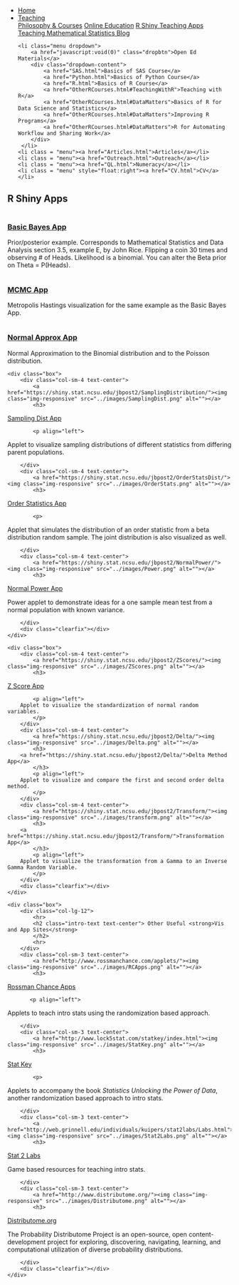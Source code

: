 
<head>
  <link rel="stylesheet" href="../css/styles.css">
</head>

<ul class = "menu">
    <li class = "menu"><a href="../index.html">Home</a></li>
    <li class="menu dropdown">
        <a href="javascript:void(0)" class="dropbtn">Teaching</a>
        <div class="dropdown-content">
            <a href="PhilosophyCourses.html">Philosophy & Courses</a>
            <a href="Online.html">Online Education</a>
            <a href="ShinyApps.html">R Shiny Teaching Apps</a>
            <a href="MathStat.html">Teaching Mathematical Statistics Blog</a>
        </div>
     </li>
    
    <li class="menu dropdown">
        <a href="javascript:void(0)" class="dropbtn">Open Ed Materials</a>
        <div class="dropdown-content">
            <a href="SAS.html">Basics of SAS Course</a>
            <a href="Python.html">Basics of Python Course</a>
            <a href="R.html">Basics of R Course</a>
            <a href="OtherRCourses.html#TeachingWithR">Teaching with R</a>
            <a href="OtherRCourses.html#DataMatters">Basics of R for Data Science and Statistics</a>
            <a href="OtherRCourses.html#DataMatters">Improving R Programs</a>
            <a href="OtherRCourses.html#DataMatters">R for Automating Workflow and Sharing Work</a>
        </div>
     </li>
    <li class = "menu"><a href="Articles.html">Articles</a></li>
    <li class = "menu"><a href="Outreach.html">Outreach</a></li>
    <li class = "menu"><a href="QL.html">Numeracy</a></li>
    <li class = "menu" style="float:right"><a href="CV.html">CV</a></li>
</ul>

<br style = "display: block; content: ''; margin-top: 10; ">

## R Shiny Apps

<a href="https://shiny.stat.ncsu.edu/jbpost2/BasicBayes/"><img class="img-responsive" src="../images/Bayes.png" alt=""></a>

### <a href="https://shiny.stat.ncsu.edu/jbpost2/BasicBayes/">Basic Bayes App</a>

Prior/posterior example. Corresponds to Mathematical Statistics and Data
Analysis section 3.5, example E, by John Rice. Flipping a coin 30 times
and observing \# of Heads. Likelihood is a binomial. You can alter the
Beta prior on Theta =
P(Heads).

<a href="https://shiny.stat.ncsu.edu/jbpost2/MCMC/"><img class="img-responsive" src="../images/MCMC.png" alt=""></a>

### <a href="https://shiny.stat.ncsu.edu/jbpost2/MCMC/">MCMC App</a>

Metropolis Hastings visualization for the same example as the Basic
Bayes
App.

<a href="https://shiny.stat.ncsu.edu/jbpost2/NormalApproximation/"><img class="img-responsive" src="../images/NormApprox.png" alt=""></a>

### <a href="https://shiny.stat.ncsu.edu/jbpost2/NormalApproximation/">Normal Approx App</a>

Normal Approximation to the Binomial distribution and to the Poisson
distribution.

<div class="row">

    <div class="box">
        <div class="col-sm-4 text-center">
            <a href="https://shiny.stat.ncsu.edu/jbpost2/SamplingDistribution/"><img class="img-responsive" src="../images/SamplingDist.png" alt=""></a>
            <h3> 

<a href="https://shiny.stat.ncsu.edu/jbpost2/SamplingDistribution/">Sampling
Dist App</a>

</h3>

``` 
        <p align="left"> 
```

Applet to visualize sampling distributions of different statistics from
differing parent populations.

</p>

``` 
    </div>
    <div class="col-sm-4 text-center">
        <a href="https://shiny.stat.ncsu.edu/jbpost2/OrderStatsDist/"><img class="img-responsive" src="../images/OrderStats.png" alt=""></a>
        <h3>
```

<a href="https://shiny.stat.ncsu.edu/jbpost2/OrderStatsDist/">Order
Statistics App</a>

</h3>

``` 
        <p>
```

Applet that simulates the distribution of an order statistic from a beta
distribution random sample. The joint distribution is also visualized as
well.

</p>

``` 
    </div>
    <div class="col-sm-4 text-center">
        <a href="https://shiny.stat.ncsu.edu/jbpost2/NormalPower/"><img class="img-responsive" src="../images/Power.png" alt=""></a>
        <h3>
```

<a href="https://shiny.stat.ncsu.edu/jbpost2/NormalPower/">Normal Power
App</a>

</h3>

<p>

Power applet to demonstrate ideas for a one sample mean test from a
normal population with known variance.

</p>

``` 
    </div>
    <div class="clearfix"></div>
</div>
```

</div>

<div class="row">

    <div class="box">
        <div class="col-sm-4 text-center">
            <a href="https://shiny.stat.ncsu.edu/jbpost2/ZScores/"><img class="img-responsive" src="../images/ZScores.png" alt=""></a>
            <h3> 

<a href="https://shiny.stat.ncsu.edu/jbpost2/ZScores/">Z Score App</a>

</h3>

``` 
        <p align="left"> 
    Applet to visualize the standardization of normal random variables.
        </p>
    </div>
    <div class="col-sm-4 text-center">
        <a href="https://shiny.stat.ncsu.edu/jbpost2/Delta/"><img class="img-responsive" src="../images/Delta.png" alt=""></a>
        <h3> 
    <a href="https://shiny.stat.ncsu.edu/jbpost2/Delta/">Delta Method App</a>
        </h3>
        <p align="left"> 
    Applet to visualize and compare the first and second order delta method.
        </p>
    </div>
    <div class="col-sm-4 text-center">
        <a href="https://shiny.stat.ncsu.edu/jbpost2/Transform/"><img class="img-responsive" src="../images/transform.png" alt=""></a>
        <h3> 
    <a href="https://shiny.stat.ncsu.edu/jbpost2/Transform/">Transformation App</a>
        </h3>
        <p align="left"> 
    Applet to visualize the transformation from a Gamma to an Inverse Gamma Random Variable.
        </p>
    </div>
    <div class="clearfix"></div>
</div>
```

</div>

<div class="row">

    <div class="box">
        <div class="col-lg-12">
            <hr>
            <h2 class="intro-text text-center"> Other Useful <strong>Vis and App Sites</strong>
            </h2>
            <hr>
        </div>
        <div class="col-sm-3 text-center">
            <a href="http://www.rossmanchance.com/applets/"><img class="img-responsive" src="../images/RCApps.png" alt=""></a>
            <h3> 

<a href="http://www.rossmanchance.com/applets/">Rossman Chance Apps</a>

</h3>

``` 
       <p align="left"> 
```

Applets to teach intro stats using the randomization based approach.

</p>

``` 
    </div>
    <div class="col-sm-3 text-center">
        <a href="http://www.lock5stat.com/statkey/index.html"><img class="img-responsive" src="../images/StatKey.png" alt=""></a>
        <h3>
```

<a href="http://www.lock5stat.com/statkey/index.html">Stat Key</a>

</h3>

``` 
        <p>
```

Applets to accompany the book <i>Statistics Unlocking the Power of
Data</i>, another randomization based approach to intro stats.

</p>

``` 
    </div>
    <div class="col-sm-3 text-center">
        <a href="http://web.grinnell.edu/individuals/kuipers/stat2labs/Labs.html"><img class="img-responsive" src="../images/Stat2Labs.png" alt=""></a>
        <h3>
```

<a href="http://web.grinnell.edu/individuals/kuipers/stat2labs/Labs.html">Stat
2 Labs</a>

</h3>

<p>

Game based resources for teaching intro stats.

</p>

``` 
    </div>
    <div class="col-sm-3 text-center">
        <a href="http://www.distributome.org/"><img class="img-responsive" src="../images/Distributome.png" alt=""></a>
        <h3>
```

<a href="http://www.distributome.org/">Distributome.org</a>

</h3>

<p>

The Probability Distributome Project is an open-source, open
content-development project for exploring, discovering, navigating,
learning, and computational utilization of diverse probability
distributions.

</p>

``` 
    </div>
    <div class="clearfix"></div>
</div>
```

</div>
